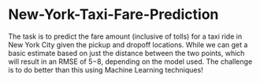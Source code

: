 # New-York-Taxi-Fare-Prediction
The task is to predict the fare amount (inclusive of tolls) for a taxi ride in New York City given the pickup and dropoff locations. While we can get a basic estimate based on just the distance between the two points, which will result in an RMSE of $5-$8, depending on the model used. The challenge is to do better than this using Machine Learning techniques!
